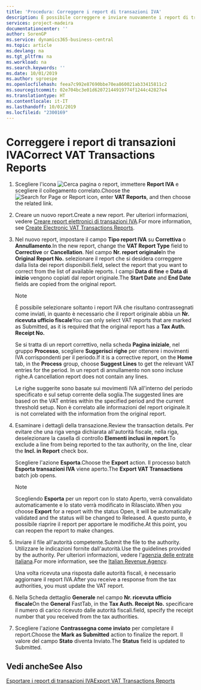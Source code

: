 ```yaml
---
title: 'Procedura: Correggere i report di transazioni IVA'
description: È possibile correggere e inviare nuovamente i report di transazioni IVA.
services: project-madeira
documentationcenter: ''
author: SorenGP
ms.service: dynamics365-business-central
ms.topic: article
ms.devlang: na
ms.tgt_pltfrm: na
ms.workload: na
ms.search.keywords: ''
ms.date: 10/01/2019
ms.author: sgroespe
ms.openlocfilehash: feea7c992e87690bbe70ea860021ab33415811c2
ms.sourcegitcommit: 02e704bc3e01d62072144919774f1244c42827e4
ms.translationtype: HT
ms.contentlocale: it-IT
ms.lasthandoff: 10/01/2019
ms.locfileid: "2300169"
---
```

# <a name="correct-vat-transactions-reports"></a><span data-ttu-id="1c03b-103">Correggere i report di transazioni IVA</span><span class="sxs-lookup"><span data-stu-id="1c03b-103">Correct VAT Transactions Reports</span></span>

1.  <span data-ttu-id="1c03b-104">Scegliere l'icona ![Cerca pagina o report](../../media/ui-search/search_small.png "icona Cerca pagina o report"), immettere **Report IVA** e scegliere il collegamento correlato.</span><span class="sxs-lookup"><span data-stu-id="1c03b-104">Choose the ![Search for Page or Report](../../media/ui-search/search_small.png "Search for Page or Report icon") icon, enter **VAT Reports**, and then choose the related link.</span></span>  
2.  <span data-ttu-id="1c03b-105">Creare un nuovo report.</span><span class="sxs-lookup"><span data-stu-id="1c03b-105">Create a new report.</span></span> <span data-ttu-id="1c03b-106">Per ulteriori informazioni, vedere [Creare report elettronici di transazioni IVA](how-to-create-electronic-vat-transactions-reports.md).</span><span class="sxs-lookup"><span data-stu-id="1c03b-106">For more information, see [Create Electronic VAT Transactions Reports](how-to-create-electronic-vat-transactions-reports.md).</span></span>  
3.  <span data-ttu-id="1c03b-107">Nel nuovo report, impostare il campo **Tipo report IVA** su **Correttiva** o **Annullamento**.</span><span class="sxs-lookup"><span data-stu-id="1c03b-107">In the new report, change the **VAT Report Type** field to **Corrective** or **Cancellation**.</span></span> <span data-ttu-id="1c03b-108">Nel campo **Nr. report originale**</span><span class="sxs-lookup"><span data-stu-id="1c03b-108">In the **Original Report No.**</span></span> <span data-ttu-id="1c03b-109">selezionare il report che si desidera correggere dalla lista dei report disponibili.</span><span class="sxs-lookup"><span data-stu-id="1c03b-109">field, select the report that you want to correct from the list of available reports.</span></span> <span data-ttu-id="1c03b-110">I campi **Data di fine** e **Data di inizio** vengono copiati dal report originale.</span><span class="sxs-lookup"><span data-stu-id="1c03b-110">The **Start Date** and **End Date** fields are copied from the original report.</span></span>  

    > [!NOTE]  
    >  <span data-ttu-id="1c03b-111">È possibile selezionare soltanto i report IVA che risultano contrassegnati come inviati, in quanto è necessario che il report originale abbia un **Nr. ricevuta ufficio fiscale**</span><span class="sxs-lookup"><span data-stu-id="1c03b-111">You can only select VAT reports that are marked as Submitted, as it is required that the original report has a **Tax Auth. Receipt No.**</span></span>  
    >   
    >  <span data-ttu-id="1c03b-112">Se si tratta di un report correttivo, nella scheda **Pagina iniziale**, nel gruppo **Processo**, scegliere **Suggerisci righe** per ottenere i movimenti IVA corrispondenti per il periodo.</span><span class="sxs-lookup"><span data-stu-id="1c03b-112">If it is a corrective report, on the **Home** tab, in the **Process** group, choose **Suggest Lines** to get the relevant VAT entries for the period.</span></span> <span data-ttu-id="1c03b-113">In un report di annullamento non sono incluse righe.</span><span class="sxs-lookup"><span data-stu-id="1c03b-113">A cancellation report does not contain any lines.</span></span>  
    >   
    >  <span data-ttu-id="1c03b-114">Le righe suggerite sono basate sui movimenti IVA all'interno del periodo specificato e sul setup corrente della soglia.</span><span class="sxs-lookup"><span data-stu-id="1c03b-114">The suggested lines are based on the VAT entries within the specified period and the current threshold setup.</span></span> <span data-ttu-id="1c03b-115">Non è correlato alle informazioni del report originale.</span><span class="sxs-lookup"><span data-stu-id="1c03b-115">It is not correlated with the information from the original report.</span></span>  

4.  <span data-ttu-id="1c03b-116">Esaminare i dettagli della transazione.</span><span class="sxs-lookup"><span data-stu-id="1c03b-116">Review the transaction details.</span></span> <span data-ttu-id="1c03b-117">Per evitare che una riga venga dichiarata all'autorità fiscale, nella riga, deselezionare la casella di controllo **Elementi inclusi in report**.</span><span class="sxs-lookup"><span data-stu-id="1c03b-117">To exclude a line from being reported to the tax authority, on the line, clear the **Incl. in Report** check box.</span></span>  

    <span data-ttu-id="1c03b-118">Scegliere l'azione **Esporta**.</span><span class="sxs-lookup"><span data-stu-id="1c03b-118">Choose the **Export** action.</span></span> <span data-ttu-id="1c03b-119">Il processo batch **Esporta transazioni IVA** viene aperto.</span><span class="sxs-lookup"><span data-stu-id="1c03b-119">The **Export VAT Transactions** batch job opens.</span></span>  

    > [!NOTE]  
    >  <span data-ttu-id="1c03b-120">Scegliendo **Esporta** per un report con lo stato Aperto, verrà convalidato automaticamente e lo stato verrà modificato in Rilasciato.</span><span class="sxs-lookup"><span data-stu-id="1c03b-120">When you choose **Export** for a report with the status Open, it will be automatically validated and the status will be changed to Released.</span></span> <span data-ttu-id="1c03b-121">A questo punto, è possibile riaprire il report per apportare le modifiche.</span><span class="sxs-lookup"><span data-stu-id="1c03b-121">At this point, you can reopen the report to make changes.</span></span>  

5.  <span data-ttu-id="1c03b-122">Inviare il file all'autorità competente.</span><span class="sxs-lookup"><span data-stu-id="1c03b-122">Submit the file to the authority.</span></span> <span data-ttu-id="1c03b-123">Utilizzare le indicazioni fornite dall'autorità.</span><span class="sxs-lookup"><span data-stu-id="1c03b-123">Use the guidelines provided by the authority.</span></span> <span data-ttu-id="1c03b-124">Per ulteriori informazioni, vedere l'[agenzia delle entrate italiana](https://go.microsoft.com/fwlink/?LinkID=206524).</span><span class="sxs-lookup"><span data-stu-id="1c03b-124">For more information, see the [Italian Revenue Agency](https://go.microsoft.com/fwlink/?LinkID=206524).</span></span>  

    <span data-ttu-id="1c03b-125">Una volta ricevuta una risposta dalle autorità fiscali, è necessario aggiornare il report IVA.</span><span class="sxs-lookup"><span data-stu-id="1c03b-125">After you receive a response from the tax authorities, you must update the VAT report.</span></span>  

6.  <span data-ttu-id="1c03b-126">Nella Scheda dettaglio **Generale** nel campo **Nr. ricevuta ufficio fiscale**</span><span class="sxs-lookup"><span data-stu-id="1c03b-126">On the **General** FastTab, in the **Tax Auth. Receipt No.**</span></span> <span data-ttu-id="1c03b-127">specificare il numero di carico ricevuto dalle autorità fiscali.</span><span class="sxs-lookup"><span data-stu-id="1c03b-127">field, specify the receipt number that you received from the tax authorities.</span></span>  
7.  <span data-ttu-id="1c03b-128">Scegliere l'azione **Contrassegna come inviato** per completare il report.</span><span class="sxs-lookup"><span data-stu-id="1c03b-128">Choose the **Mark as Submitted** action to finalize the report.</span></span> <span data-ttu-id="1c03b-129">Il valore del campo **Stato** diventa Inviato.</span><span class="sxs-lookup"><span data-stu-id="1c03b-129">The **Status** field is updated to Submitted.</span></span>  

## <a name="see-also"></a><span data-ttu-id="1c03b-130">Vedi anche</span><span class="sxs-lookup"><span data-stu-id="1c03b-130">See Also</span></span>  
 [<span data-ttu-id="1c03b-131">Esportare i report di transazioni IVA</span><span class="sxs-lookup"><span data-stu-id="1c03b-131">Export VAT Transactions Reports</span></span>](how-to-export-vat-transactions-reports.md)
